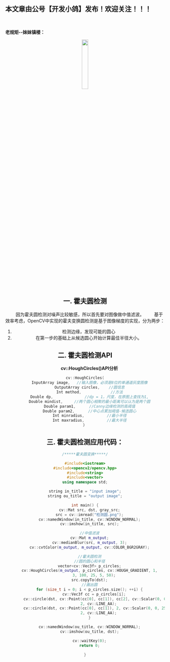 ﻿## 本文章由公号【开发小鸽】发布！欢迎关注！！！
<br>

**老规矩--妹妹镇楼：**
<center>
<img src="https://img-blog.csdnimg.cn/20200721223424816.JPG"   width="20%">


## 一. 霍夫圆检测
&nbsp;  &nbsp;  &nbsp;  &nbsp;因为霍夫圆检测对噪声比较敏感，所以首先要对图像做中值滤波。
&nbsp;  &nbsp;  &nbsp;  &nbsp;基于效率考虑，OpenCV中实现的霍夫变换圆检测是基于图像梯度的实现，分为两步：
1. 检测边缘，发现可能的圆心
2. 在第一步的基础上从候选圆心开始计算最佳半径大小。

## 二. 霍夫圆检测API
&nbsp;  &nbsp;  &nbsp;  &nbsp;**cv::HoughCircles()API分析**
```cpp
cv::HoughCircles(
	InputArray image,	//输入图像，必须是8位的单通道灰度图像
	OutputArray circles,	//圆信息
	Int method,				//方法
	Double dp,				//dp = 1，尺度，在原图上查找为1,
	Double mindist,		//两个圆心相聚的最小距离可以认为是两个圆
	Double param1,		//Canny边缘检测的高阈值
	Double param2,		//中心点累加阈值-候选圆心
	Int minradius,			//最小半径
	Int maxradius,			//最大半径
）
```
## 三. **霍夫圆检测应用代码：**

```cpp
/*****霍夫圆变换*****/

#include<iostream>
#include<opencv2/opencv.hpp>
#include<string>
#include<vector>
using namespace std;

string in_title = "input image";
string ou_title = "output image";

int main() {
	cv::Mat src, dst, gray_src;
	src = cv::imread("检测圆.png");
	cv::namedWindow(in_title, cv::WINDOW_NORMAL);
	cv::imshow(in_title, src);

	//中值滤波
	cv::Mat m_output;
	cv::medianBlur(src, m_output, 3);
	cv::cvtColor(m_output, m_output, cv::COLOR_BGR2GRAY);

	//霍夫圆检测
	//圆的圆心和半径
	vector<cv::Vec3f> p_circles;
	cv::HoughCircles(m_output, p_circles, cv::HOUGH_GRADIENT, 1,
		3, 100, 25, 5, 50);
	src.copyTo(dst);
	//画出圆
	for (size_t i = 0; i < p_circles.size(); ++i) {
		cv::Vec3f cc = p_circles[i];
		cv::circle(dst, cv::Point(cc[0], cc[1]), cc[2], cv::Scalar(0, 0, 255),
			2, cv::LINE_AA);
		cv::circle(dst, cv::Point(cc[0], cc[1]), 2, cv::Scalar(0, 0, 255),
			2, cv::LINE_AA);
	}

	cv::namedWindow(ou_title, cv::WINDOW_NORMAL);
	cv::imshow(ou_title, dst);

	cv::waitKey(0);
	return 0;

}
```


